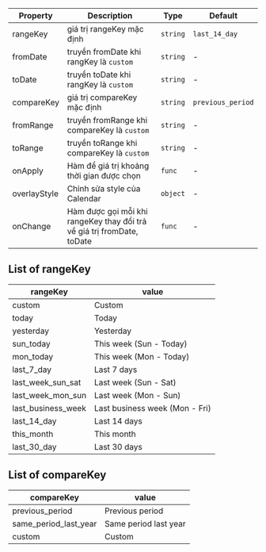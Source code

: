 | Property | Description | Type | Default |
| --- | --- | --- | --- |
| rangeKey | giá trị rangeKey mặc định | `string` | `last_14_day` |
| fromDate | truyền fromDate khi rangKey là `custom` | `string` | - |
| toDate | truyền toDate khi rangKey là `custom` | `string` | - |
| compareKey | giá trị compareKey mặc định | `string` | `previous_period` |
| fromRange | truyền fromRange khi compareKey là `custom` | `string` | - |
| toRange | truyền toRange khi compareKey là `custom` | `string` | - |
| onApply | Hàm để giá trị khoảng thời gian được chọn | `func` | - |
| overlayStyle | Chỉnh sửa style của Calendar | `object` | - |
| onChange | Hàm được gọi mỗi khi rangeKey thay đổi trả về giá trị fromDate, toDate | `func` | - |

## List of rangeKey

| rangeKey | value |
| --- | --- |
| custom | Custom |
| today | Today |
| yesterday | Yesterday |
| sun_today | This week (Sun - Today) |
| mon_today | This week (Mon - Today) |
| last_7_day | Last 7 days |
| last_week_sun_sat | Last week (Sun - Sat) |
| last_week_mon_sun | Last week (Mon - Sun) |
| last_business_week | Last business week (Mon - Fri) |
| last_14_day | Last 14 days |
| this_month | This month |
| last_30_day | Last 30 days |

## List of compareKey

| compareKey | value |
| --- | --- |
| previous_period | Previous period |
| same_period_last_year | Same period last year |
| custom | Custom |